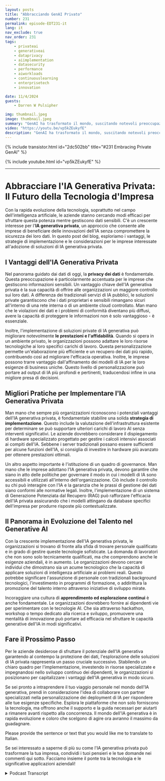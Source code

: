 ```yaml
---
layout: posts
title: "Abbracciando GenAI Privato"
number: 231
permalink: episode-EDT231-it
lang: it
nav_exclude: true
nav_order: 231
tags:
    - privateai
    - generativeai
    - dataprivacy
    - aiimplementation
    - datasecurity
    - performance
    - aiworkloads
    - continuouslearning
    - enterprisetech
    - innovation

date: 11/4/2024
guests:
    - Darren W Pulsipher

img: thumbnail.jpeg
image: thumbnail.jpeg
summary: "GenAI ha trasformato il mondo, suscitando notevoli preoccupazioni riguardo alla privacy dei dati, alla perdita di controllo e al pregiudizio. Tuttavia, queste preoccupazioni possono essere gestite efficacemente con un approccio unico al prevalente GenAI pubblico. Scopri come il GenAI privato sta dando potere alle organizzazioni per regolare e sfruttare questo potente nuovo strumento. Ascolta l'illuminante intervista di Darren con Jason Langone, un rinomato specialista di AI da Nutanix, mentre condivide la sua competenza e intuizioni."
video: "https://youtu.be/vp5kZEukyfE"
description: "GenAI ha trasformato il mondo, suscitando notevoli preoccupazioni riguardo alla privacy dei dati, alla perdita di controllo e al pregiudizio. Tuttavia, queste preoccupazioni possono essere gestite efficacemente con un approccio unico al prevalente GenAI pubblico. Scopri come il GenAI privato sta dando potere alle organizzazioni per regolare e sfruttare questo potente nuovo strumento. Ascolta l'illuminante intervista di Darren con Jason Langone, un rinomato specialista di AI da Nutanix, mentre condivide la sua competenza e intuizioni."
---
```


<div>
{% include transistor.html id="2dc502bb" title="#231 Embracing Private GenAI" %}

{% include youtube.html id="vp5kZEukyfE" %}
</div>

---

# Abbracciare l'IA Generativa Privata: Il Futuro della Tecnologia d'Impresa

Con la rapida evoluzione della tecnologia, soprattutto nel campo dell'intelligenza artificiale, le aziende stanno cercando modi efficaci per sfruttare questa potenza mentre gestiscono dati sensibili. C'è un crescente interesse per l'**IA generativa privata**, un approccio che consente alle imprese di beneficiare delle innovazioni dell'IA senza compromettere la sicurezza dei loro dati. In questo post del blog, esploriamo i vantaggi, le strategie di implementazione e le considerazioni per le imprese interessate all'adozione di soluzioni di IA generativa privata.

## I Vantaggi dell'IA Generativa Privata

Nel panorama guidato dai dati di oggi, la **privacy dei dati** è fondamentale. Questa preoccupazione è particolarmente accentuata per le imprese che gestiscono informazioni sensibili. Un vantaggio chiave dell'IA generativa privata è la sua capacità di offrire alle organizzazioni un maggiore controllo sui loro dati. A differenza dei tradizionali servizi di IA pubblici, le soluzioni private garantiscono che i dati proprietari e sensibili rimangano sicuri all'interno di una rete interna o di un ambiente cloud controllato. Man mano che le violazioni dei dati e i problemi di conformità diventano più diffusi, avere la capacità di proteggere le informazioni non è solo vantaggioso - è essenziale.

Inoltre, l'implementazione di soluzioni private di IA generativa può migliorare notevolmente **le prestazioni e l'affidabilità**. Quando si opera in un ambiente privato, le organizzazioni possono adattare le loro risorse tecnologiche ai loro specifici carichi di lavoro. Questa personalizzazione permette un'elaborazione più efficiente e un recupero dei dati più rapido, contribuendo così ad migliorare l'efficacia operativa. Inoltre, le imprese possono trarre vantaggio dall'affinamento dei modelli di IA per le loro esigenze di business uniche. Questo livello di personalizzazione può portare ad output di IA più profondi e pertinenti, traducendosi infine in una migliore presa di decisioni.

## Migliori Pratiche per Implementare l'IA Generativa Privata

Man mano che sempre più organizzazioni riconoscono i potenziali vantaggi dell'IA generativa privata, è fondamentale stabilire una solida **strategia di implementazione**. Questo include la valutazione dell'infrastruttura esistente per determinare se può supportare ulteriori carichi di lavoro AI senza interventi significativi. Le aziende dovrebbero considerare il dispiegamento di hardware specializzato progettato per gestire i calcoli intensivi associati ai compiti dell'IA. Sebbene i server tradizionali possano essere sufficienti per alcune funzioni dell'IA, si consiglia di investire in hardware più avanzato per ottenere prestazioni ottimali.

Un altro aspetto importante è l'istituzione di un quadro di governance. Man mano che le imprese adottano l'IA generativa privata, devono garantire che siano in atto delle politiche per governare il modo in cui i modelli di IA sono accessibili e utilizzati all'interno dell'organizzazione. Ciò include il controllo su chi può interagire con l'IA e la garanzia che le prassi di gestione dei dati siano conformi alle normative legali. Inoltre, l'implementazione di un sistema di Generazione Potenziata dal Recupero (RAG) può rafforzare l'efficacia dell'IA privata assicurando che i modelli attingano da database specifici dell'impresa per produrre risposte più contestualizzate.

## Il Panorama in Evoluzione del Talento nel Generative AI

Con la crescente implementazione dell'IA generativa privata, le organizzazioni si trovano di fronte alla sfida di trovare personale qualificato e in grado di gestire queste tecnologie sofisticate. La domanda di lavoratori che non sono solo tecnicamente qualificati, ma che comprendono anche le esigenze aziendali, è in aumento. Le organizzazioni devono cercare individui che dimostrano sia un acume tecnologico che la capacità di applicare soluzioni di intelligenza artificiale ai problemi reali. Questo potrebbe significare l'assunzione di personale con tradizionali background tecnologici, l'investimento in programmi di formazione, o addirittura la promozione del talento interno attraverso iniziative di sviluppo mirate.

Incoraggiare una cultura di **apprendimento ed esplorazione continui** è anche fondamentale. Le organizzazioni dovrebbero fornire ai dipendenti vie per sperimentare con le tecnologie AI. Che sia attraverso hackathon, workshop o tempo dedicato alla ricerca e sviluppo, promuovere una mentalità di innovazione può portare ad efficacia nel sfruttare le capacità generative dell'IA in modi significativi.

## Fare il Prossimo Passo

Per le aziende desiderose di sfruttare il potenziale dell'IA generativa garantendo al contempo la protezione dei dati, l'esplorazione delle soluzioni di IA privata rappresenta un passo cruciale successivo. Stabilendo un chiaro quadro per l'implementazione, investendo in risorse specializzate e impegnandosi nello sviluppo continuo dei dipendenti, le organizzazioni si posizionano per capitalizzare i vantaggi dell'IA generativa in modo sicuro.

Se sei pronto a intraprendere il tuo viaggio personale nel mondo dell'IA generativa, prendi in considerazione l'idea di collaborare con partner specializzati nella personalizzazione dei deployment di IA per rispondere alle tue esigenze specifiche. Esplora le piattaforme che non solo forniscono la tecnologia, ma offrono anche il supporto e la guida necessari per aiutarti a rimanere avanti rispetto alla concorrenza. Il mondo dell'IA generativa è in rapida evoluzione e coloro che scelgono di agire ora avranno il massimo da guadagnare.

Please provide the sentence or text that you would like me to translate to Italian.

Se sei interessato a saperne di più su come l'IA generativa privata può trasformare la tua impresa, condividi i tuoi pensieri e le tue domande nei commenti qui sotto. Facciamo insieme il ponte tra la tecnologia e le significative applicazioni aziendali!



<details>
<summary> Podcast Transcript </summary>

<p></p>

</details>
